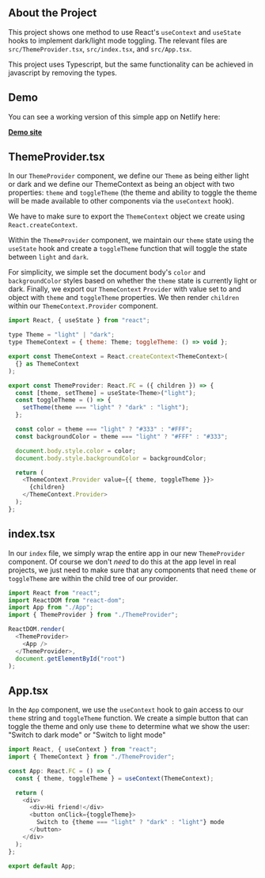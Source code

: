 ## About the Project

This project shows one method to use React's `useContext` and `useState` hooks to implement dark/light mode toggling. The relevant files are `src/ThemeProvider.tsx`, `src/index.tsx`, and `src/App.tsx`.

This project uses Typescript, but the same functionality can be achieved in javascript by removing the types.

## Demo

You can see a working version of this simple app on Netlify here:

**[Demo site](https://usecontext-theme-demo.netlify.com/)**

## ThemeProvider.tsx

In our `ThemeProvider` component, we define our `Theme` as being either light or dark and we define our ThemeContext as being an object with two properties: `theme` and `toggleTheme` (the theme and ability to toggle the theme will be made available to other components via the `useContext` hook).

We have to make sure to export the `ThemeContext` object we create using `React.createContext`.

Within the `ThemeProvider` component, we maintain our `theme` state using the `useState` hook and create a `toggleTheme` function that will toggle the state between `light` and `dark`.

For simplicity, we simple set the document body's `color` and `backgroundColor` styles based on whether the `theme` state is currently light or dark. Finally, we export our `ThemeContext` `Provider` with value set to and object with `theme` and `toggleTheme` properties. We then render `children` within our `ThemeContext.Provider` component.

```javascript
import React, { useState } from "react";

type Theme = "light" | "dark";
type ThemeContext = { theme: Theme; toggleTheme: () => void };

export const ThemeContext = React.createContext<ThemeContext>(
  {} as ThemeContext
);

export const ThemeProvider: React.FC = ({ children }) => {
  const [theme, setTheme] = useState<Theme>("light");
  const toggleTheme = () => {
    setTheme(theme === "light" ? "dark" : "light");
  };

  const color = theme === "light" ? "#333" : "#FFF";
  const backgroundColor = theme === "light" ? "#FFF" : "#333";

  document.body.style.color = color;
  document.body.style.backgroundColor = backgroundColor;

  return (
    <ThemeContext.Provider value={{ theme, toggleTheme }}>
      {children}
    </ThemeContext.Provider>
  );
};
```

## index.tsx

In our `index` file, we simply wrap the entire app in our new `ThemeProvider` component. Of course we don't _need_ to do this at the app level in real projects, we just need to make sure that any components that need `theme` or `toggleTheme` are within the child tree of our provider.

```javascript
import React from "react";
import ReactDOM from "react-dom";
import App from "./App";
import { ThemeProvider } from "./ThemeProvider";

ReactDOM.render(
  <ThemeProvider>
    <App />
  </ThemeProvider>,
  document.getElementById("root")
);
```

## App.tsx

In the `App` component, we use the `useContext` hook to gain access to our `theme` string and `toggleTheme` function. We create a simple button that can toggle the theme and only use `theme` to determine what we show the user: "Switch to dark mode" or "Switch to light mode"

```javascript
import React, { useContext } from "react";
import { ThemeContext } from "./ThemeProvider";

const App: React.FC = () => {
  const { theme, toggleTheme } = useContext(ThemeContext);

  return (
    <div>
      <div>Hi friend!</div>
      <button onClick={toggleTheme}>
        Switch to {theme === "light" ? "dark" : "light"} mode
      </button>
    </div>
  );
};

export default App;
```
